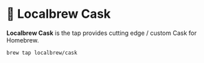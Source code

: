 # 🍶 Localbrew Cask

**Localbrew Cask** is the tap provides cutting edge / custom Cask for Homebrew.

```
brew tap localbrew/cask
```

